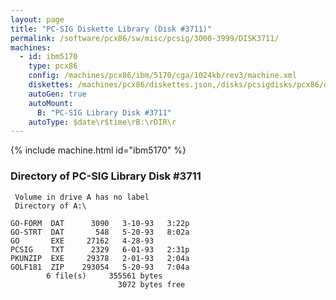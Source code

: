 ```yaml
---
layout: page
title: "PC-SIG Diskette Library (Disk #3711)"
permalink: /software/pcx86/sw/misc/pcsig/3000-3999/DISK3711/
machines:
  - id: ibm5170
    type: pcx86
    config: /machines/pcx86/ibm/5170/cga/1024kb/rev3/machine.xml
    diskettes: /machines/pcx86/diskettes.json,/disks/pcsigdisks/pcx86/diskettes.json
    autoGen: true
    autoMount:
      B: "PC-SIG Library Disk #3711"
    autoType: $date\r$time\rB:\rDIR\r
---
```


{% include machine.html id="ibm5170" %}

### Directory of PC-SIG Library Disk #3711

     Volume in drive A has no label
     Directory of A:\

    GO-FORM  DAT      3090   3-10-93   3:22p
    GO-STRT  DAT       548   5-20-93   8:02a
    GO       EXE     27162   4-28-93
    PCSIG    TXT      2329   6-01-93   2:31p
    PKUNZIP  EXE     29378   2-01-93   2:04a
    GOLF181  ZIP    293054   5-20-93   7:04a
            6 file(s)     355561 bytes
                            3072 bytes free
